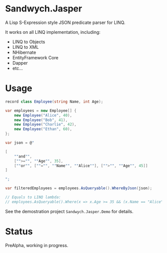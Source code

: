 # Sandwych.Jasper

A Lisp S-Expression style JSON predicate parser for LINQ.

It works on all LINQ implementation, including: 

* LINQ to Objects
* LINQ to XML
* NHibernate
* EntityFramework Core
* Dapper
* etc...

# Usage

```csharp
record class Employee(string Name, int Age);

var employees = new Employee[] {
	new Employee("Alice", 40),
	new Employee("Bob", 41),
	new Employee("Charlie", 42),
	new Employee("Ethan", 60),
};

var json = @"

[
	""and"", 
    ["">="", ""Age"", 35], 
    [""or"", [""="", ""Name"", ""Alice""], ["">"", ""Age"", 45]]
]

";

var filteredEmployees = employees.AsQueryable().WhereByJson(json);

// Equals to LINQ lambda: 
// employees.AsQueryable().Where(x => x.Age >= 35 && (x.Name == "Alice" || x.Age > 45))

```

See the demostration project `Sandwych.Jasper.Demo` for details.

# Status

PreAlpha, working in progress.
